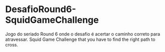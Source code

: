 # DesafioRound6-SquidGameChallenge
Jogo do seriado Round 6 onde o desafio é acertar o caminho correto para atravessar. Squid Game Challenge that you have to find the right path to cross.
